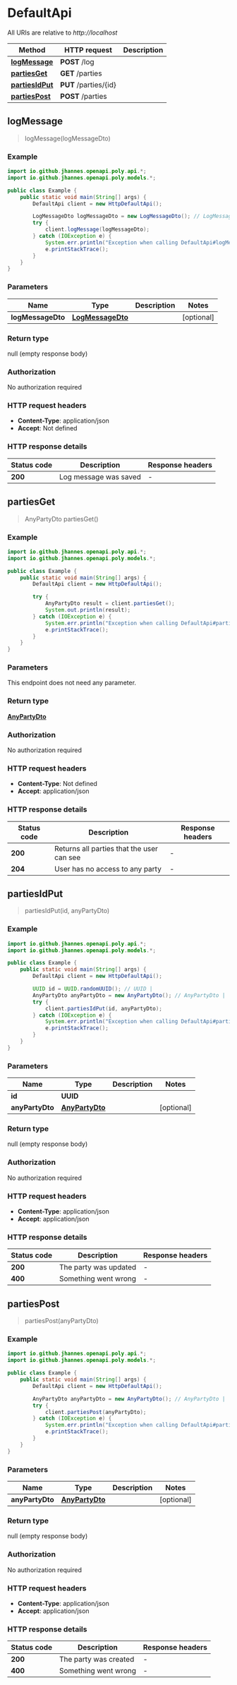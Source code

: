 # DefaultApi

All URIs are relative to *http://localhost*

Method | HTTP request | Description
------------- | ------------- | -------------
[**logMessage**](DefaultApi.md#logMessage) | **POST** /log | 
[**partiesGet**](DefaultApi.md#partiesGet) | **GET** /parties | 
[**partiesIdPut**](DefaultApi.md#partiesIdPut) | **PUT** /parties/{id} | 
[**partiesPost**](DefaultApi.md#partiesPost) | **POST** /parties | 



## logMessage

> logMessage(logMessageDto)



### Example

```java
import io.github.jhannes.openapi.poly.api.*;
import io.github.jhannes.openapi.poly.models.*;

public class Example {
    public static void main(String[] args) {
        DefaultApi client = new HttpDefaultApi();

        LogMessageDto logMessageDto = new LogMessageDto(); // LogMessageDto | 
        try {
            client.logMessage(logMessageDto);
        } catch (IOException e) {
            System.err.println("Exception when calling DefaultApi#logMessage");
            e.printStackTrace();
        }
    }
}
```

### Parameters


Name | Type | Description  | Notes
------------- | ------------- | ------------- | -------------
 **logMessageDto** | [**LogMessageDto**](LogMessageDto.md)|  | [optional]

### Return type

null (empty response body)

### Authorization

No authorization required

### HTTP request headers

- **Content-Type**: application/json
- **Accept**: Not defined

### HTTP response details
| Status code | Description | Response headers |
|-------------|-------------|------------------|
| **200** | Log message was saved |  -  |


## partiesGet

> AnyPartyDto partiesGet()



### Example

```java
import io.github.jhannes.openapi.poly.api.*;
import io.github.jhannes.openapi.poly.models.*;

public class Example {
    public static void main(String[] args) {
        DefaultApi client = new HttpDefaultApi();

        try {
            AnyPartyDto result = client.partiesGet();
            System.out.println(result);
        } catch (IOException e) {
            System.err.println("Exception when calling DefaultApi#partiesGet");
            e.printStackTrace();
        }
    }
}
```

### Parameters

This endpoint does not need any parameter.

### Return type

[**AnyPartyDto**](AnyPartyDto.md)

### Authorization

No authorization required

### HTTP request headers

- **Content-Type**: Not defined
- **Accept**: application/json

### HTTP response details
| Status code | Description | Response headers |
|-------------|-------------|------------------|
| **200** | Returns all parties that the user can see |  -  |
| **204** | User has no access to any party |  -  |


## partiesIdPut

> partiesIdPut(id, anyPartyDto)



### Example

```java
import io.github.jhannes.openapi.poly.api.*;
import io.github.jhannes.openapi.poly.models.*;

public class Example {
    public static void main(String[] args) {
        DefaultApi client = new HttpDefaultApi();

        UUID id = UUID.randomUUID(); // UUID | 
        AnyPartyDto anyPartyDto = new AnyPartyDto(); // AnyPartyDto | 
        try {
            client.partiesIdPut(id, anyPartyDto);
        } catch (IOException e) {
            System.err.println("Exception when calling DefaultApi#partiesIdPut");
            e.printStackTrace();
        }
    }
}
```

### Parameters


Name | Type | Description  | Notes
------------- | ------------- | ------------- | -------------
 **id** | **UUID**|  |
 **anyPartyDto** | [**AnyPartyDto**](AnyPartyDto.md)|  | [optional]

### Return type

null (empty response body)

### Authorization

No authorization required

### HTTP request headers

- **Content-Type**: application/json
- **Accept**: application/json

### HTTP response details
| Status code | Description | Response headers |
|-------------|-------------|------------------|
| **200** | The party was updated |  -  |
| **400** | Something went wrong |  -  |


## partiesPost

> partiesPost(anyPartyDto)



### Example

```java
import io.github.jhannes.openapi.poly.api.*;
import io.github.jhannes.openapi.poly.models.*;

public class Example {
    public static void main(String[] args) {
        DefaultApi client = new HttpDefaultApi();

        AnyPartyDto anyPartyDto = new AnyPartyDto(); // AnyPartyDto | 
        try {
            client.partiesPost(anyPartyDto);
        } catch (IOException e) {
            System.err.println("Exception when calling DefaultApi#partiesPost");
            e.printStackTrace();
        }
    }
}
```

### Parameters


Name | Type | Description  | Notes
------------- | ------------- | ------------- | -------------
 **anyPartyDto** | [**AnyPartyDto**](AnyPartyDto.md)|  | [optional]

### Return type

null (empty response body)

### Authorization

No authorization required

### HTTP request headers

- **Content-Type**: application/json
- **Accept**: application/json

### HTTP response details
| Status code | Description | Response headers |
|-------------|-------------|------------------|
| **200** | The party was created |  -  |
| **400** | Something went wrong |  -  |

